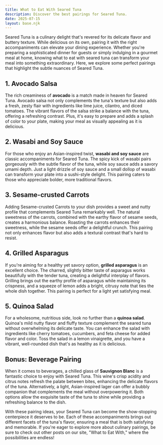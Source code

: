 ```yaml
---
title: What to Eat With Seared Tuna
description: Discover the best pairings for Seared Tuna.
date: 2025-07-15
layout: base.njk
---
```


Seared Tuna is a culinary delight that's revered for its delicate flavor and buttery texture. While delicious on its own, pairing it with the right accompaniments can elevate your dining experience. Whether you're preparing a sophisticated dinner for guests or simply indulging in a gourmet meal at home, knowing what to eat with seared tuna can transform your meal into something extraordinary. Here, we explore some perfect pairings that highlight the subtle nuances of Seared Tuna.

## **1. Avocado Salsa**

The rich creaminess of **avocado** is a match made in heaven for Seared Tuna. Avocado salsa not only complements the tuna's texture but also adds a fresh, zesty flair with ingredients like lime juice, cilantro, and diced tomatoes. The vibrant flavors of the salsa strike a balance with the tuna, offering a refreshing contrast. Plus, it's easy to prepare and adds a splash of color to your plate, making your meal as visually appealing as it is delicious.

## **2. Wasabi and Soy Sauce**

For those who enjoy an Asian-inspired twist, **wasabi and soy sauce** are classic accompaniments for Seared Tuna. The spicy kick of wasabi pairs gorgeously with the subtle flavor of the tuna, while soy sauce adds a savory umami depth. Just a light drizzle of soy sauce and a small dollop of wasabi can transform your plate into a sushi-style delight. This pairing caters to those who appreciate bolder, more traditional flavors.

## **3. Sesame-crusted Carrots**

Adding Sesame-crusted Carrots to your dish provides a sweet and nutty profile that complements Seared Tuna remarkably well. The natural sweetness of the carrots, combined with the earthy flavor of sesame seeds, creates a harmonious balance. Roasting the carrots enhances their sweetness, while the sesame seeds offer a delightful crunch. This pairing not only enhances flavor but also adds a textural contrast that's hard to resist.

## **4. Grilled Asparagus**

If you're aiming for a healthy yet savory option, **grilled asparagus** is an excellent choice. The charred, slightly bitter taste of asparagus works beautifully with the tender tuna, creating a delightful interplay of flavors. Grilling brings out the earthy profile of asparagus while maintaining its crispness, and a squeeze of lemon adds a bright, citrusy note that ties the whole dish together. This pairing is perfect for a light yet satisfying meal.

## **5. Quinoa Salad**

For a wholesome, nutritious side, look no further than a **quinoa salad**. Quinoa's mild nutty flavor and fluffy texture complement the seared tuna without overwhelming its delicate taste. You can enhance the salad with ingredients like cherry tomatoes, cucumbers, and feta cheese for added flavor and color. Toss the salad in a lemon vinaigrette, and you have a vibrant, well-rounded dish that's as healthy as it is delicious.

## **Bonus: Beverage Pairing**

When it comes to beverages, a chilled glass of **Sauvignon Blanc** is a fantastic choice to enjoy with Seared Tuna. This wine's crisp acidity and citrus notes refresh the palate between bites, enhancing the delicate flavors of the tuna. Alternatively, a light, Asian-inspired lager can offer a bubbly companion that complements the meal without overpowering it. Both options allow the exquisite taste of the tuna to shine while providing a refreshing balance to the dish.

With these pairing ideas, your Seared Tuna can become the show-stopping centerpiece it deserves to be. Each of these accompaniments brings out different facets of the tuna's flavor, ensuring a meal that is both satisfying and memorable. If you're eager to explore more about culinary pairings, be sure to check out other posts on our site, "What to Eat With," where the possibilities are endless!